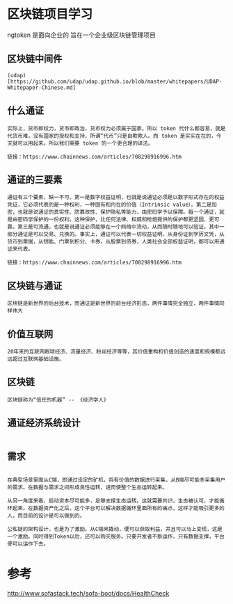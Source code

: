 # 区块链项目学习

ngtoken 是面向企业的 旨在一个企业级区块链管理项目

## 区块链中间件
```
(udap)[https://github.com/udap/udap.github.io/blob/master/whitepapers/UDAP-Whitepaper-Chinese.md]
```

## 什么通证
```
实际上，货币即权力，货币即政治，货币权力必须属于国家。所以 token 代什么都容易，就是代货币难，没有国家的授权和支持，所谓“代币”只是自欺欺人。而 token 是实实在在的，今天就可以用起来。所以我们需要 token 的一个更合理的译法。

链接：https://www.chainnews.com/articles/708298916996.htm
```

## 通证的三要素
```
通证有三个要素，缺一不可。第一是数字权益证明，也就是说通证必须是以数字形式存在的权益凭证，它必须代表的是一种权利，一种固有和内在的价值（Intrinsic value）。第二是加密，也就是说通证的真实性、防篡改性、保护隐私等能力，由密码学予以保障。每一个通证，就是由密码学保护的一份权利。这种保护，比任何法律、权威和枪炮提供的保护都更坚固、更可靠。第三是可流通，也就是说通证必须能够在一个网络中流动，从而随时随地可以验证。其中一部分通证是可以交易、兑换的。事实上，通证可以代表一切权益证明，从身份证到学历文凭，从货币到票据，从钥匙、门票到积分、卡券，从股票到债券，人类社会全部权益证明，都可以用通证来代表。

链接：https://www.chainnews.com/articles/708298916996.htm
```

## 区块链与通证
```
区块链是新世界的后台技术，而通证是新世界的前台经济形态，两件事情完全独立，两件事情同样伟大
```

## 价值互联网
```
20年来的互联网眼球经济、流量经济、粉丝经济等等，其价值重构和价值创造的速度和规模都远远超过互联网基础设施。
```

## 区块链
```
区块链称为“信任的机器” -- 《经济学人》
```

## 通证经济系统设计
```

```

## 需求
```

在典型场景里面从C端，即通过设定的矿机，将有价值的数据进行采集，从B端尽可能多采集用户的需求。在数据与需求之间形成良性运转，进而使整个生态运转起来。

从另一角度来看，启动资本尽可能多，足够支撑生态运转。这就需要共识，生态被认可，才能循环起来。在数据资产化之后，这个平台可以解决数据循环里面所有的痛点，这样才能吸引更多的人，而目前的设计是可以做到的。

公私链的架构设计，也是为了激励。从C端来撬动，便可以获取利益，并且可以马上变现，这是一个激励。同时得到Token以后，还可以购买服务。只要开发者不断运作，只有数据支撑，平台便可以运作下去。
```



# 参考


http://www.sofastack.tech/sofa-boot/docs/HealthCheck